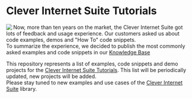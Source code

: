 # Clever Internet Suite Tutorials

<img align="left" src="https://www.clevercomponents.com/images/suitesamples-4.jpg"/>

Now, more than ten years on the market, the Clever Internet Suite got lots of feedback and usage experience. Our customers asked us about code examples, demos and "How To" code snippets.   
To summarize the experience, we decided to publish the most commonly asked examples and code snippets in our [Knowledge Base](https://www.clevercomponents.com/portal/KB/c1/all-articles.aspx)

This repository represents a list of examples, code snippets and demo projects for the [Clever Internet Suite Tutorials](https://www.clevercomponents.com/articles/article035/). This list will be periodically updated, new projects will be added.   
Please stay tuned to new examples and use cases of the [Clever Internet Suite](https://www.clevercomponents.com/products/inetsuite/) library.

